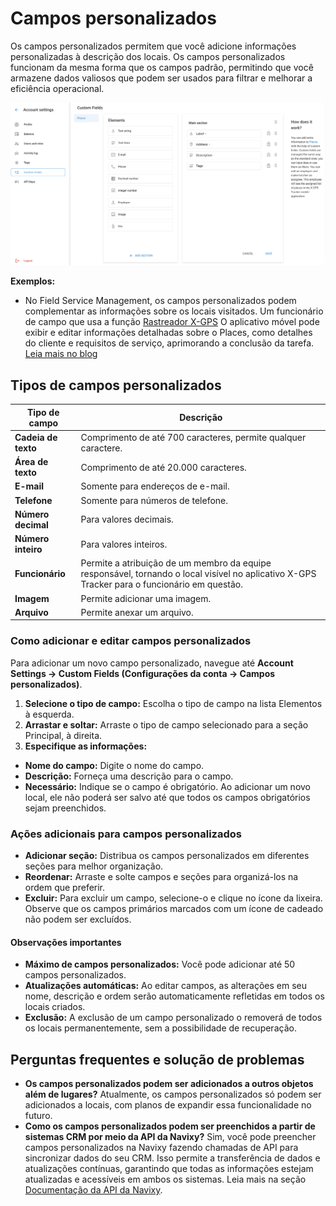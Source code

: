 # Campos personalizados

Os campos personalizados permitem que você adicione informações personalizadas à descrição dos locais. Os campos personalizados funcionam da mesma forma que os campos padrão, permitindo que você armazene dados valiosos que podem ser usados para filtrar e melhorar a eficiência operacional.

![image-20240718-172504.png](attachments/image-20240718-172504.png)

**Exemplos:**

- No Field Service Management, os campos personalizados podem complementar as informações sobre os locais visitados. Um funcionário de campo que usa a função [Rastreador X-GPS](https://x-gps.app/) O aplicativo móvel pode exibir e editar informações detalhadas sobre o Places, como detalhes do cliente e requisitos de serviço, aprimorando a conclusão da tarefa. [Leia mais no blog](https://www.navixy.com/blog/custom-fields-navixy/)

## Tipos de campos personalizados

| **Tipo de campo** | **Descrição** |
| --- | --- |
| **Cadeia de texto** | Comprimento de até 700 caracteres, permite qualquer caractere. |
| **Área de texto** | Comprimento de até 20.000 caracteres. |
| **E-mail** | Somente para endereços de e-mail. |
| **Telefone** | Somente para números de telefone. |
| **Número decimal** | Para valores decimais. |
| **Número inteiro** | Para valores inteiros. |
| **Funcionário** | Permite a atribuição de um membro da equipe responsável, tornando o local visível no aplicativo X-GPS Tracker para o funcionário em questão. |
| **Imagem** | Permite adicionar uma imagem. |
| **Arquivo** | Permite anexar um arquivo. |

### Como adicionar e editar campos personalizados

Para adicionar um novo campo personalizado, navegue até **Account Settings → Custom Fields (Configurações da conta → Campos personalizados)**.

1. **Selecione o tipo de campo:** Escolha o tipo de campo na lista Elementos à esquerda.
2. **Arrastar e soltar:** Arraste o tipo de campo selecionado para a seção Principal, à direita.
3. **Especifique as informações:**
  - **Nome do campo:** Digite o nome do campo.
  - **Descrição:** Forneça uma descrição para o campo.
  - **Necessário:** Indique se o campo é obrigatório. Ao adicionar um novo local, ele não poderá ser salvo até que todos os campos obrigatórios sejam preenchidos.

### Ações adicionais para campos personalizados

- **Adicionar seção:** Distribua os campos personalizados em diferentes seções para melhor organização.
- **Reordenar:** Arraste e solte campos e seções para organizá-los na ordem que preferir.
- **Excluir:** Para excluir um campo, selecione-o e clique no ícone da lixeira. Observe que os campos primários marcados com um ícone de cadeado não podem ser excluídos.

#### Observações importantes

- **Máximo de campos personalizados:** Você pode adicionar até 50 campos personalizados.
- **Atualizações automáticas:** Ao editar campos, as alterações em seu nome, descrição e ordem serão automaticamente refletidas em todos os locais criados.
- **Exclusão:** A exclusão de um campo personalizado o removerá de todos os locais permanentemente, sem a possibilidade de recuperação.

## Perguntas frequentes e solução de problemas

- **Os campos personalizados podem ser adicionados a outros objetos além de lugares?** Atualmente, os campos personalizados só podem ser adicionados a locais, com planos de expandir essa funcionalidade no futuro.
- **Como os campos personalizados podem ser preenchidos a partir de sistemas CRM por meio da API da Navixy?** Sim, você pode preencher campos personalizados na Navixy fazendo chamadas de API para sincronizar dados do seu CRM. Isso permite a transferência de dados e atualizações contínuas, garantindo que todas as informações estejam atualizadas e acessíveis em ambos os sistemas. Leia mais na seção [Documentação da API da Navixy](https://developers.navixy.com/backend-api/how-to/work-with-POIs/).